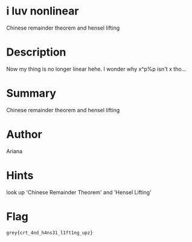 # i luv nonlinear

Chinese remainder theorem and hensel lifting

# Description

Now my thing is no longer linear hehe. I wonder why x^p%p isn't x tho...

# Summary

Chinese remainder theorem and hensel lifting

# Author

Ariana

# Hints

look up 'Chinese Remainder Theorem' and 'Hensel Lifting'

# Flag

`grey{crt_4nd_h4ns31_l1ft1ng_upz}`
